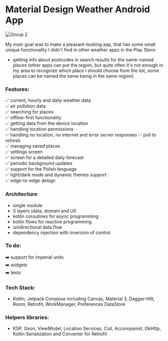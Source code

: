# Material Design Weather Android App
  ![Group 2](https://github.com/Enjot/material-weather/assets/60782298/46402733-0809-4fee-8f36-369128de2dbe)
  
My main goal was to make a pleasant-looking app, that has some small unique functionality I didn't find in other weather apps in the Play Store:
- getting info about postcodes in search results for the same-named places (other apps can put the region, but quite often it's not enough in my area to recognize which place I should choose from the list, some places can be named the same being in the same region)

### Features:  
✅ current, hourly and daily weather data  
✅ air pollution data  
✅ searching for places  
✅ offline-first functionality  
✅ getting data from the device location  
✅ handling location permissions  
✅ handling no location, no internet and error server responses
✅ pull to refresh  
✅ managing saved places  
✅ settings screen  
✅ screen for a detailed daily forecast  
✅ periodic background updates  
✅ support for the Polish language  
✅ light/dark mode and dynamic themes support  
✅ edge-to-edge design  

### Architecture
- single module
- 3 layers (data, domain and UI)
- kotlin coroutines for async programming
- kotlin flows for reactive programming
- unidirectional data flow
- dependency injection with inversion of control

### To do:  
➡️ support for imperial units  
➡️ widgets  
➡️ tests  

### Tech Stack:
- Kotlin, Jetpack Compose including Canvas, Material 3, Dagger-Hilt, Room, Retrofit, WorkManager, Preferences DataStore
### Helpers libraries:
- KSP, Gson, ViewModel, Location Services, Coil, Accompanist, OkHttp, Kotlin Serialization and Converter for Retrofit
